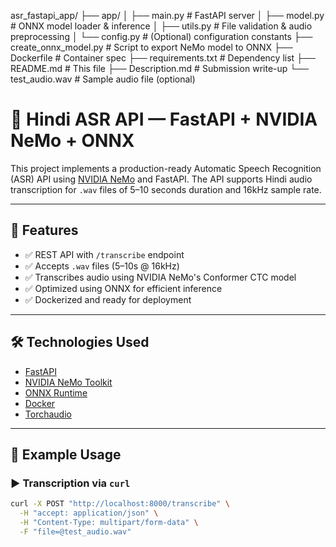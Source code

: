 asr_fastapi_app/
├── app/
│   ├── main.py           # FastAPI server
│   ├── model.py          # ONNX model loader & inference
│   ├── utils.py          # File validation & audio preprocessing
│   └── config.py         # (Optional) configuration constants
├── create_onnx_model.py  # Script to export NeMo model to ONNX
├── Dockerfile            # Container spec
├── requirements.txt      # Dependency list
├── README.md             # This file
├── Description.md        # Submission write-up
└── test_audio.wav        # Sample audio file (optional)


# 🚀 Hindi ASR API — FastAPI + NVIDIA NeMo + ONNX

This project implements a production-ready Automatic Speech Recognition (ASR) API using [NVIDIA NeMo](https://developer.nvidia.com/nvidia-nemo) and FastAPI. The API supports Hindi audio transcription for `.wav` files of 5–10 seconds duration and 16kHz sample rate.

---

## 📌 Features

- ✅ REST API with `/transcribe` endpoint
- ✅ Accepts `.wav` files (5–10s @ 16kHz)
- ✅ Transcribes audio using NVIDIA NeMo's Conformer CTC model
- ✅ Optimized using ONNX for efficient inference
- ✅ Dockerized and ready for deployment

---

## 🛠️ Technologies Used

- [FastAPI](https://fastapi.tiangolo.com/)
- [NVIDIA NeMo Toolkit](https://developer.nvidia.com/nvidia-nemo)
- [ONNX Runtime](https://onnxruntime.ai/)
- [Docker](https://www.docker.com/)
- [Torchaudio](https://pytorch.org/audio/)

---

## 🧪 Example Usage

### ▶️ Transcription via `curl`

```bash
curl -X POST "http://localhost:8000/transcribe" \
  -H "accept: application/json" \
  -H "Content-Type: multipart/form-data" \
  -F "file=@test_audio.wav"
